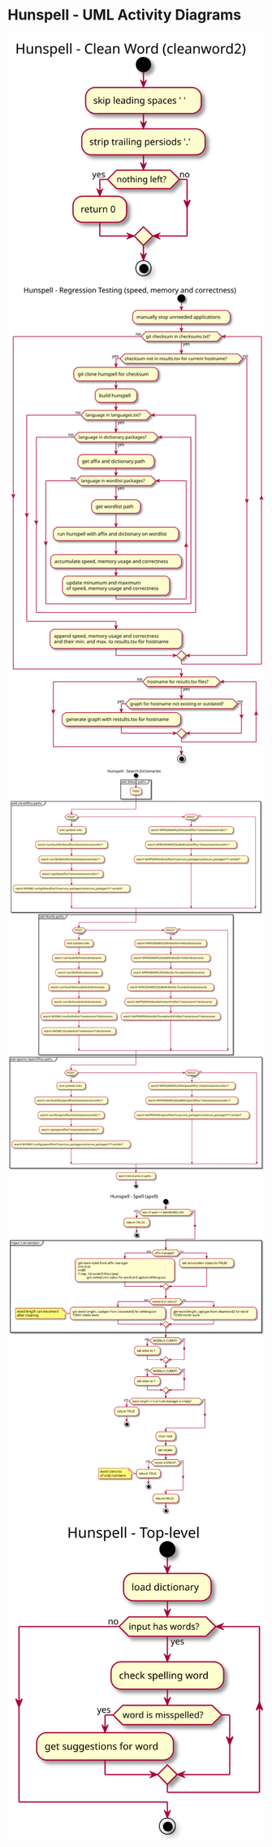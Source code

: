 # Hunspell - UML Activity Diagrams
[![](cleanword2-activity-diagram.svg)](cleanword2-activity-diagram.svg)
[![](regression-testing-activity-diagram.svg)](regression-testing-activity-diagram.svg)
[![](search-dictionaries-activity-diagram.svg)](search-dictionaries-activity-diagram.svg)
[![](spell-activity-diagram.svg)](spell-activity-diagram.svg)
[![](top-level-activity-diagram.svg)](top-level-activity-diagram.svg)
